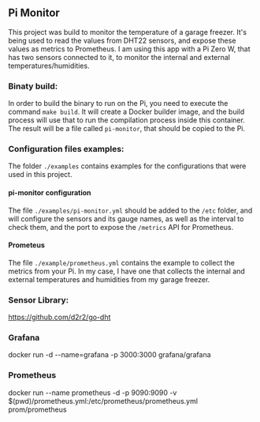 ## Pi Monitor

This project was build to monitor the temperature of a garage freezer. 
It's being used to read the values from DHT22 sensors, and expose these values as metrics to Prometheus. 
I am using this app with a Pi Zero W, that has two sensors connected to it, to monitor the internal and external temperatures/humidities.


### Binaty build:

In order to build the binary to run on the Pi, you need to execute the command `make build`.
It will create a Docker builder image, and the build process will use that to run the compilation process inside this container.
The result will be a file called `pi-monitor`, that should be copied to the Pi.

### Configuration files examples:

The folder `./examples` contains examples for the configurations that were used in this project.

#### pi-monitor configuration

The file `./examples/pi-monitor.yml` should be added to the `/etc` folder, and will configure the sensors and its gauge names, as well as the interval to check them, and the port to expose the `/metrics` API for Prometheus.

#### Prometeus

The file `./example/prometheus.yml` contains the example to collect the metrics from your Pi. In my case, I have one that collects the internal and external temperatures and humidities from my garage freezer.

### Sensor Library:

https://github.com/d2r2/go-dht

### Grafana 

docker run -d --name=grafana -p 3000:3000 grafana/grafana

### Prometheus

docker run --name prometheus -d -p 9090:9090 -v $(pwd)/prometheus.yml:/etc/prometheus/prometheus.yml prom/prometheus